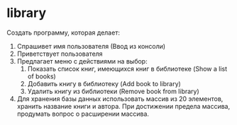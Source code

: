 # library
Создать программу, которая делает:
1. Спрашивет имя пользователя (Ввод из консоли)
2. Приветствует пользователя
3. Предлагает меню с действиями на выбор:
    1. Показать список книг, имеющихся книг в библиотеке (Show a list of books)
    2. Добавить книгу в библиотеку (Add book to library)
    3. Удалить книгу из библиотеки (Remove book from library)
 4. Для хранения базы данных использовать массив из 20 элементов, хранить название книги и автора. При достижении предела массива, продумать вопрос о расширении массива.

